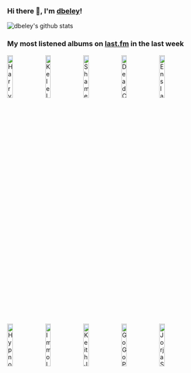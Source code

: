 ### Hi there 👋, I'm [dbeley](https://dbeley.ovh/en)!

![dbeley's github stats](https://github-readme-stats.vercel.app/api?username=dbeley)

### My most listened albums on [last.fm](https://www.last.fm/user/d_beley) in the last week

[<img src='https://lastfm.freetls.fastly.net/i/u/300x300/4f6732b21ba4461ac641d92eab4e313c.png' width='16%' height='16%' alt='Harry Nilsson - Nilsson Schmilsson'>](https://www.last.fm/music/harry%2bnilsson/nilsson%2bschmilsson)&nbsp;
[<img src='https://lastfm.freetls.fastly.net/i/u/300x300/21b87f7dd4ae908bd24bd964645bffa1.jpg' width='16%' height='16%' alt='Kelela - Raven'>](https://www.last.fm/music/kelela/raven)&nbsp;
[<img src='https://lastfm.freetls.fastly.net/i/u/300x300/3e750c82b03dec8cf4a778d2df75e975.jpg' width='16%' height='16%' alt='Shame - Food For Worms'>](https://www.last.fm/music/shame/food%2bfor%2bworms)&nbsp;
[<img src='https://lastfm.freetls.fastly.net/i/u/300x300/b9bd79539b034133b7429f8fc27db86d.png' width='16%' height='16%' alt='Dead Congregation - Graves of the Archangels'>](https://www.last.fm/music/dead%2bcongregation/graves%2bof%2bthe%2barchangels)&nbsp;
[<img src='https://lastfm.freetls.fastly.net/i/u/300x300/f7a0c5f350df4224051e49da22f12fbf.png' width='16%' height='16%' alt='Enslaved - Frost'>](https://www.last.fm/music/enslaved/frost)&nbsp;
<br>
[<img src='https://lastfm.freetls.fastly.net/i/u/300x300/66208febefd947e5aa712832d0408c46.jpg' width='16%' height='16%' alt='Hypno5e - Acid Mist Tomorrow'>](https://www.last.fm/music/hypno5e/acid%2bmist%2btomorrow)&nbsp;
[<img src='https://lastfm.freetls.fastly.net/i/u/300x300/f5bf39e4484417c1a39254d43a2866ed.png' width='16%' height='16%' alt='Immolation - Close to a World Below'>](https://www.last.fm/music/immolation/close%2bto%2ba%2bworld%2bbelow)&nbsp;
[<img src='https://lastfm.freetls.fastly.net/i/u/300x300/12f73b18e73145c3c5c723f68c747b5c.jpg' width='16%' height='16%' alt='Keith Jarrett - Treasure Island'>](https://www.last.fm/music/keith%2bjarrett/treasure%2bisland)&nbsp;
[<img src='https://lastfm.freetls.fastly.net/i/u/300x300/d6313324531545c495a4f72aec029564.jpg' width='16%' height='16%' alt='GoGo Penguin - Fanfares'>](https://www.last.fm/music/gogo%2bpenguin/fanfares)&nbsp;
[<img src='https://lastfm.freetls.fastly.net/i/u/300x300/a404f79bef105b7ab5c6f004821925a9.png' width='16%' height='16%' alt='Jorja Smith - Lost & Found'>](https://www.last.fm/music/jorja%2bsmith/lost%2b%2526%2bfound)&nbsp;
<br>
